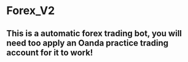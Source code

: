 # Forex_V2
## This is a automatic forex trading bot, you will need too apply an Oanda practice trading account for it to work!

